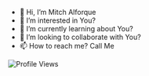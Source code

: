 - 👋 Hi, I’m Mitch Alforque
- 👀 I’m interested in You?
- 🌱 I’m currently learning about You?
- 💞️ I’m looking to collaborate with You?
- 📫 How to reach me? Call Me

![Profile Views](https://komarev.com/ghpvc/?username=itsmitchyyy)
<!---
itsmitchyyy/itsmitchyyy is a ✨ special ✨ repository because its `README.md` (this file) appears on your GitHub profile.
You can click the Preview link to take a look at your changes.
--->
